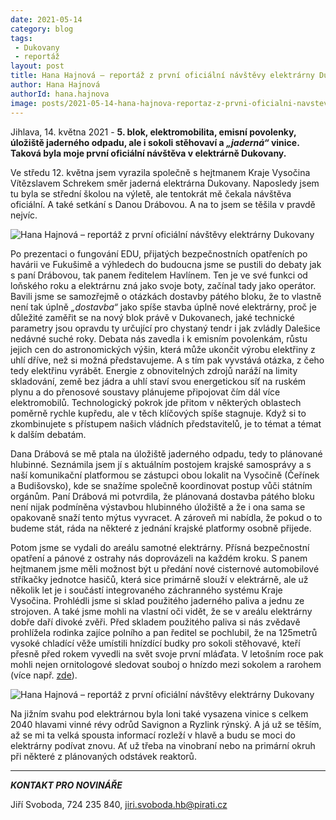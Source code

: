 ```yaml
---
date: 2021-05-14
category: blog
tags:
 - Dukovany
 - reportáž
layout: post
title: Hana Hajnová – reportáž z první oficiální návštěvy elektrárny Dukovany
author: Hana Hajnová
authorId: hana.hajnova
image: posts/2021-05-14-hana-hajnova-reportaz-z-prvni-oficialni-navstevy-elektrarny-dukovany.jpg
---
```


Jihlava, 14. května 2021 - **5. blok, elektromobilita, emisní povolenky, úložiště jaderného odpadu, ale i sokoli stěhovaví a *„jaderná“* vinice. Taková byla moje první oficiální návštěva v elektrárně Dukovany.**

Ve středu 12. května jsem vyrazila společně s hejtmanem Kraje Vysočina Vítězslavem Schrekem směr jaderná elektrárna Dukovany. Naposledy jsem tu byla se střední školou na výletě, ale tentokrát mě čekala návštěva oficiální. A také setkání s Danou Drábovou. A na to jsem se těšila v pravdě nejvíc.

![Hana Hajnová – reportáž z první oficiální návštěvy elektrárny Dukovany](https://a.pirati.cz/vysocina/img/posts/2021-05-14-hana-hajnova-reportaz-z-prvni-oficialni-navstevy-elektrarny-dukovany-II.jpg)

Po prezentaci o fungování EDU, přijatých bezpečnostních opatřeních po havárii ve Fukušimě a výhledech do budoucna jsme se pustili do debaty jak s paní Drábovou, tak panem ředitelem Havlínem. Ten je ve své funkci od loňského roku a elektrárnu zná jako svoje boty, začínal tady jako operátor. Bavili jsme se samozřejmě o otázkách dostavby pátého bloku, že to vlastně není tak úplně *„dostavba“* jako spíše stavba úplně nové elektrárny, proč je důležité zaměřit se na nový blok právě v Dukovanech, jaké technické parametry jsou opravdu ty určující pro chystaný tendr i jak zvládly Dalešice nedávné suché roky. Debata nás zavedla i k emisním povolenkám, růstu jejich cen do astronomických výšin, která může ukončit výrobu elektřiny z uhlí dříve, než si možná představujeme. A s tím pak vyvstává otázka, z čeho tedy elektřinu vyrábět. Energie z obnovitelných zdrojů naráží na limity skladování, země bez jádra a uhlí staví svou energetickou síť na ruském plynu a do přenosové soustavy plánujeme připojovat čím dál více elektromobilů. Technologický pokrok jde přitom v některých oblastech poměrně rychle kupředu, ale v těch klíčových spíše stagnuje. Když si to zkombinujete s přístupem našich vládních představitelů, je to témat a témat k dalším debatám.

Dana Drábová se mě ptala na úložiště jaderného odpadu, tedy to plánované hlubinné. Seznámila jsem jí s aktuálním postojem krajské samosprávy a s naší komunikační platformou se zástupci obou lokalit na Vysočině (Čeřínek a Budišovsko), kde se snažíme společně koordinovat postup vůči státním orgánům. Paní Drábová mi potvrdila, že plánovaná dostavba pátého bloku není nijak podmíněna výstavbou hlubinného úložiště a že i ona sama se opakovaně snaží tento mýtus vyvracet. A zároveň mi nabídla, že pokud o to budeme stát, ráda na některé z jednání krajské platformy osobně přijede. 

Potom jsme se vydali do areálu samotné elektrárny. Přísná bezpečnostní opatření a pánové z ostrahy nás doprovázeli na každém kroku. S panem hejtmanem jsme měli možnost být u předání nové cisternové automobilové stříkačky jednotce hasičů, která sice primárně slouží v elektrárně, ale už několik let je i součástí integrovaného záchranného systému Kraje Vysočina. Prohlédli jsme si sklad použitého jaderného paliva a jednu ze strojoven. A také jsme mohli na vlastní oči vidět, že se v areálu elektrárny dobře daří divoké zvěři. Před skladem použitého paliva si nás zvědavě prohlížela rodinka zajíce polního a pan ředitel se pochlubil, že na 125metrů vysoké chladící věže umístili hnízdící budky pro sokoli stěhovavé, kteří přesně před rokem vyvedli na svět svoje první mláďata. V letošním roce pak mohli nejen ornitologové sledovat souboj o hnízdo mezi sokolem a rarohem (více např. [zde](https://trebicsky.denik.cz/zpravy_region/dravci-bojuji-hnizdo-elektrarna-dukovany-20210427.html)).

![Hana Hajnová – reportáž z první oficiální návštěvy elektrárny Dukovany](https://a.pirati.cz/vysocina/img/posts/2021-05-14-hana-hajnova-reportaz-z-prvni-oficialni-navstevy-elektrarny-dukovany-III.jpg)

Na jižním svahu pod elektrárnou byla loni také vysazena vinice s celkem 2040 hlavami vinné révy odrůd Savignon a Ryzlink rýnský. A já už se těším, až se mi ta velká spousta informací rozleží v hlavě a budu se moci do elektrárny podívat znovu. Ať už třeba na vinobraní nebo na primární okruh při některé z plánovaných odstávek reaktorů. 

---

***KONTAKT PRO NOVINÁŘE*** 

Jiří Svoboda, 724 235 840, <jiri.svoboda.hb@pirati.cz>
